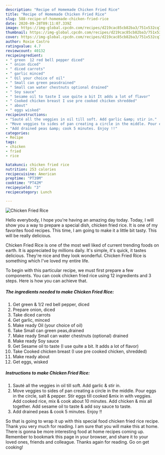 ```yaml
---
description: "Recipe of Homemade Chicken Fried Rice"
title: "Recipe of Homemade Chicken Fried Rice"
slug: 588-recipe-of-homemade-chicken-fried-rice
date: 2020-09-28T09:11:07.339Z
image: https://img-global.cpcdn.com/recipes/d219cac85cb82ba3/751x532cq70/chicken-fried-rice-recipe-main-photo.jpg
thumbnail: https://img-global.cpcdn.com/recipes/d219cac85cb82ba3/751x532cq70/chicken-fried-rice-recipe-main-photo.jpg
cover: https://img-global.cpcdn.com/recipes/d219cac85cb82ba3/751x532cq70/chicken-fried-rice-recipe-main-photo.jpg
author: Roxie Castro
ratingvalue: 4.7
reviewcount: 40132
recipeingredient:
- " green  12 red bell pepper diced"
- " onion diced"
- " diced carrots"
- " garlic minced"
- " Oil your choice of oil"
- " Small can green peasdrained"
- " Small can water chestnuts optional drained"
- " Soy sauce"
- " Sesame oil to taste I use quite a bit It adds a lot of flavor"
- " Cooked chicken breast I use pre cooked chicken shredded"
- " about"
- " eggs wisked"
recipeinstructions:
- "Sauté all the veggies in oil till soft. Add garlic &amp; stir in."
- "Move veggies to sides of pan creating a circle in the middle. Pour eggs in the circle, salt &amp; pepper. Stir eggs till cooked &amp;mix in with veggies. Add cooked rice, mix &amp; cook about 10 minutes. Add chicken &amp; mix all together. Add sesame oil to taste &amp; add soy sauce to taste."
- "Add drained peas &amp; cook 5 minutes. Enjoy !!"
categories:
- Recipe
tags:
- chicken
- fried
- rice

katakunci: chicken fried rice 
nutrition: 253 calories
recipecuisine: American
preptime: "PT39M"
cooktime: "PT42M"
recipeyield: "3"
recipecategory: Lunch

---
```



![Chicken Fried Rice](https://img-global.cpcdn.com/recipes/d219cac85cb82ba3/751x532cq70/chicken-fried-rice-recipe-main-photo.jpg)

Hello everybody, I hope you're having an amazing day today. Today, I will show you a way to prepare a special dish, chicken fried rice. It is one of my favorites food recipes. This time, I am going to make it a little bit tasty. This will be really delicious.

Chicken Fried Rice is one of the most well liked of current trending foods on earth. It is appreciated by millions daily. It's simple, it's quick, it tastes delicious. They're nice and they look wonderful. Chicken Fried Rice is something which I've loved my entire life.




To begin with this particular recipe, we must first prepare a few components. You can cook chicken fried rice using 12 ingredients and 3 steps. Here is how you can achieve that.

<!--inarticleads1-->

##### The ingredients needed to make Chicken Fried Rice:

1. Get  green &amp; 1/2 red bell pepper, diced
1. Prepare  onion, diced
1. Take  diced carrots
1. Get  garlic, minced
1. Make ready  Oil (your choice of oil)
1. Take  Small can green peas,drained
1. Make ready  Small can water chestnuts (optional) drained
1. Make ready  Soy sauce
1. Get  Sesame oil to taste (I use quite a bit. It adds a lot of flavor)
1. Take  Cooked chicken breast (I use pre cooked chicken, shredded)
1. Make ready  about
1. Get  eggs, wisked




<!--inarticleads2-->

##### Instructions to make Chicken Fried Rice:

1. Sauté all the veggies in oil till soft. Add garlic &amp; stir in.
1. Move veggies to sides of pan creating a circle in the middle. Pour eggs in the circle, salt &amp; pepper. Stir eggs till cooked &amp;mix in with veggies. Add cooked rice, mix &amp; cook about 10 minutes. Add chicken &amp; mix all together. Add sesame oil to taste &amp; add soy sauce to taste.
1. Add drained peas &amp; cook 5 minutes. Enjoy !!




So that is going to wrap it up with this special food chicken fried rice recipe. Thank you very much for reading. I am sure that you will make this at home. There is gonna be more interesting food at home recipes coming up. Remember to bookmark this page in your browser, and share it to your loved ones, friends and colleague. Thanks again for reading. Go on get cooking!
